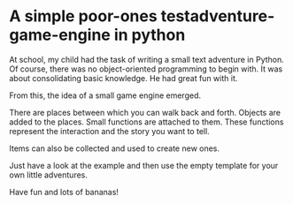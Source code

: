 # A simple poor-ones testadventure-game-engine in python

At school, my child had the task of writing a small text adventure in Python. Of course, there was no object-oriented programming to begin with. It was about consolidating basic knowledge. He had great fun with it.

From this, the idea of a small game engine emerged.

There are places between which you can walk back and forth. Objects are added to the places. Small functions are attached to them. These functions represent the interaction and the story you want to tell.

Items can also be collected and used to create new ones.

Just have a look at the example and then use the empty template for your own little adventures.

Have fun and lots of bananas!
